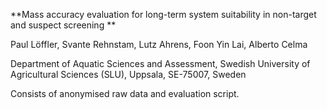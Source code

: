 **Mass accuracy evaluation for long-term system suitability in non-target and suspect screening
**

Paul Löffler, Svante Rehnstam, Lutz Ahrens, Foon Yin Lai, Alberto Celma

Department of Aquatic Sciences and Assessment, Swedish University of Agricultural Sciences (SLU), Uppsala, SE-75007, Sweden

Consists of anonymised raw data and evaluation script.
